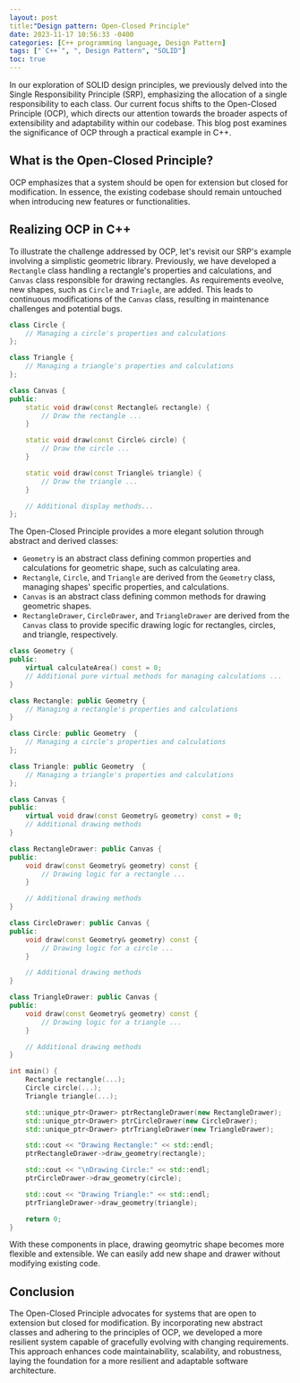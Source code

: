 ```yaml
---
layout: post
title:"Design pattern: Open-Closed Principle"
date: 2023-11-17 10:56:33 -0400
categories: [C++ programming language, Design Pattern]
tags: ["`C++`", ", Design Pattern", "SOLID"]
toc: true
---
```



In our exploration of SOLID design principles, we previously delved into the Single Responsibility Principle (SRP), emphasizing the allocation of a single responsibility to each class. Our current focus shifts to the Open-Closed Principle (OCP), which directs our attention towards the broader aspects of extensibility and adaptability within our codebase. This blog post examines the significance of OCP through a practical example in C++.


## What is the Open-Closed Principle?
OCP emphasizes that a system should be open for extension but closed for modification. In essence, the existing codebase should remain untouched when introducing new features or functionalities.


## Realizing OCP in C++
To illustrate the challenge addressed by OCP, let's revisit our SRP's example involving a simplistic geometric library. Previously, we have developed a `Rectangle` class handling a rectangle's properties and calculations, and `Canvas` class responsible for drawing rectangles. As requirements eveolve, new shapes, such as `Circle` and `Triagle`, are added. This leads to continuous modifications of the `Canvas` class, resulting in maintenance challenges and potential bugs.


```C++
class Circle {
    // Managing a circle's properties and calculations
};

class Triangle {
    // Managing a triangle's properties and calculations
};

class Canvas {
public:
    static void draw(const Rectangle& rectangle) {
        // Draw the rectangle ...
    }

    static void draw(const Circle& circle) {
        // Draw the circle ...
    }

    static void draw(const Triangle& triangle) {
        // Draw the triangle ...
    }

    // Additional display methods...
};
```


The Open-Closed Principle provides a more elegant solution through abstract and derived classes:
   - `Geometry` is an abstract class defining common properties and calculations for geometric shape, such as calculating area.
   - `Rectangle`, `Circle`, and `Triangle` are derived from the `Geometry` class, managing shapes' specific properties, and calculations.
   - `Canvas` is an abstract class defining common methods for drawing geometric shapes.
   - `RectangleDrawer`, `CircleDrawer`, and `TriangleDrawer` are derived from the `Canvas` class to provide specific drawing logic for rectangles, circles, and triangle, respectively.


```C++
class Geometry {
public:
    virtual calculateArea() const = 0;
    // Additional pure virtual methods for managing calculations ...
}

class Rectangle: public Geometry {
    // Managing a rectangle's properties and calculations
}

class Circle: public Geometry  {
    // Managing a circle's properties and calculations
};

class Triangle: public Geometry  {
    // Managing a triangle's properties and calculations
};

class Canvas {
public:
    virtual void draw(const Geometry& geometry) const = 0;
    // Additional drawing methods
}

class RectangleDrawer: public Canvas {
public:
    void draw(const Geometry& geometry) const {
        // Drawing logic for a rectangle ...
    }

    // Additional drawing methods
}

class CircleDrawer: public Canvas {
public:
    void draw(const Geometry& geometry) const {
        // Drawing logic for a circle ...
    }

    // Additional drawing methods
}

class TriangleDrawer: public Canvas {
public:
    void draw(const Geometry& geometry) const {
        // Drawing logic for a triangle ...
    }

    // Additional drawing methods
}

int main() {
    Rectangle rectangle(...);
    Circle circle(...);
    Triangle triangle(...);

    std::unique_ptr<Drawer> ptrRectangleDrawer(new RectangleDrawer);
    std::unique_ptr<Drawer> ptrCircleDrawer(new CircleDrawer);
    std::unique_ptr<Drawer> ptrTriangleDrawer(new TriangleDrawer);

    std::cout << "Drawing Rectangle:" << std::endl;
    ptrRectangleDrawer->draw_geometry(rectangle);

    std::cout << "\nDrawing Circle:" << std::endl;
    ptrCircleDrawer->draw_geometry(circle);

    std::cout << "Drawing Triangle:" << std::endl;
    ptrTriangleDrawer->draw_geometry(triangle);

    return 0;
}
```

With these components in place, drawing geomytric shape becomes more flexible and extensible. We can easily add new shape and drawer without modifying existing code.


## Conclusion


The Open-Closed Principle advocates for systems that are open to extension but closed for modification. By incorporating new abstract classes and adhering to the principles of OCP, we developed a more resilient system capable of gracefully evolving with changing requirements. This approach enhances code maintainability, scalability, and robustness, laying the foundation for a more resilient and adaptable software architecture.